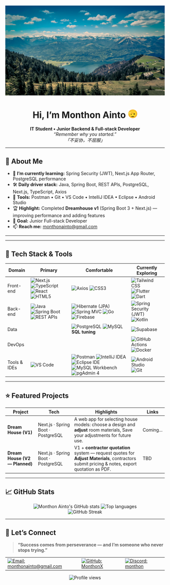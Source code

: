 <p align="center">
  <img src="./assets/headerImg.jpg" alt="header image"/>
</p> 

<h1 align="center">Hi, I’m Monthon Ainto <img height="30" src="./assets/512.gif" /></h1>

<p align="center">
  <strong>IT Student • Junior Backend & Full-stack Developer</strong><br/>
  <em>“Remember why you started.”</em><br/>
  <em>「不妥协，不屈服」</em>
</p>

---

## 🚀 About Me
- 🌱 **I’m currently learning:** Spring Security (JWT), Next.js App Router, PostgreSQL performance 
- 🛠 **Daily driver stack:** Java, Spring Boot, REST APIs, PostgreSQL, Next.js, TypeScript, Axios
- 🔧 **Tools:** Postman • Git • VS Code • IntelliJ IDEA • Eclipse • Android Studio 
- 🏆 **Highlight:** Completed **Dreamhouse v1** (Spring Boot 3 + Next.js) — improving performance and adding features
- 🎯 **Goal:** Junior Full-stack Developer
- 📫 **Reach me:** [monthonainto@gmail.com](mailto:monthonainto@gmail.com)

---

---

## 🧰 Tech Stack & Tools
<div align="center">

| Domain | Primary | Comfortable | Currently Exploring |
|--------|---------|-------------|---------------------|
| Front-end | ![Next.js](https://img.shields.io/badge/Next.js-000?logo=nextdotjs) ![TypeScript](https://img.shields.io/badge/TypeScript-3178C6?logo=typescript&logoColor=white) ![React](https://img.shields.io/badge/React-20232A?logo=react&logoColor=61DAFB) ![HTML5](https://img.shields.io/badge/HTML5-E34F26?logo=html5&logoColor=white) | ![Axios](https://img.shields.io/badge/Axios-5A29E4?logo=axios&logoColor=white) ![CSS3](https://img.shields.io/badge/CSS3-1572B6?logo=css3&logoColor=white) | ![Tailwind CSS](https://img.shields.io/badge/Tailwind-06B6D4?logo=tailwindcss&logoColor=white) ![Flutter](https://img.shields.io/badge/Flutter-02569B?logo=flutter&logoColor=white) ![Dart](https://img.shields.io/badge/Dart-0175C2?logo=dart&logoColor=white) |
| Back-end | ![Java](https://img.shields.io/badge/Java-007396?logo=java&logoColor=white) ![Spring Boot](https://img.shields.io/badge/Spring%20Boot-6DB33F?logo=springboot&logoColor=white) ![REST APIs](https://img.shields.io/badge/REST%20APIs-000000) | ![Hibernate (JPA)](https://img.shields.io/badge/Hibernate-59666C?logo=hibernate&logoColor=white) ![Spring MVC](https://img.shields.io/badge/Spring%20MVC-6DB33F?logo=spring&logoColor=white) ![Go](https://img.shields.io/badge/Go-00ADD8?logo=go&logoColor=white) ![Firebase](https://img.shields.io/badge/Firebase-FFCA28?logo=firebase&logoColor=000) | ![Spring Security (JWT)](https://img.shields.io/badge/Spring%20Security-6DB33F?logo=springsecurity&logoColor=white) ![Kotlin](https://img.shields.io/badge/Kotlin-7F52FF?logo=kotlin&logoColor=white) |
| Data |  | ![PostgreSQL](https://img.shields.io/badge/PostgreSQL-4169E1?logo=postgresql&logoColor=white) ![MySQL](https://img.shields.io/badge/MySQL-4479A1?logo=mysql&logoColor=white) **SQL tuning** | ![Supabase](https://img.shields.io/badge/Supabase-3ECF8E?logo=supabase&logoColor=white) |
| DevOps |  |  | ![GitHub Actions](https://img.shields.io/badge/GitHub%20Actions-2088FF?logo=githubactions&logoColor=white) ![Docker](https://img.shields.io/badge/Docker-2496ED?logo=docker&logoColor=white) |
| Tools & IDEs | ![VS Code](https://img.shields.io/badge/VS%20Code-007ACC?logo=visualstudiocode&logoColor=white) | ![Postman](https://img.shields.io/badge/Postman-FF6C37?logo=postman&logoColor=white) ![IntelliJ IDEA](https://img.shields.io/badge/IntelliJ%20IDEA-000000?logo=intellijidea&logoColor=white) ![Eclipse IDE](https://img.shields.io/badge/Eclipse%20IDE-2C2255?logo=eclipseide&logoColor=white) ![MySQL Workbench](https://img.shields.io/badge/MySQL%20Workbench-4479A1?logo=mysql&logoColor=white) ![pgAdmin 4](https://img.shields.io/badge/pgAdmin%204-316192?logo=postgresql&logoColor=white) | ![Android Studio](https://img.shields.io/badge/Android%20Studio-3DDC84?logo=androidstudio&logoColor=white) ![Git](https://img.shields.io/badge/Git-F05032?logo=git&logoColor=white) |

</div>


---

## ⭐ Featured Projects
| Project | Tech | Highlights | Links |
|---------|------|-----------|-------|
| **Dream House (V1)** | Next.js · Spring Boot · PostgreSQL | A web app for selecting house models: choose a design and **adjust** room materials, Save your adjustments for future use. | Coming... |
| **Dream House (V2 — Planned)** | Next.js · Spring Boot · PostgreSQL | V1 + **contractor quotation** system — request quotes for **Adjust Materials**, contractors submit pricing & notes, export quotation as PDF. | TBD |

---

## 📈 GitHub Stats 
<div align="center"> 
  <img height="165" src="https://github-readme-stats.vercel.app/api?username=MonthonX&show_icons=true&rank_icon=github&include_all_commits=true&count_private=true&theme=transparent&hide_border=true&custom_title=Monthon%20Ainto%27s%20GitHub%20Stats" alt="Monthon Ainto's GitHub stats" /> 
  <img height="165" src="https://github-readme-stats.vercel.app/api/top-langs/?username=MonthonX&layout=compact&langs_count=8&theme=transparent&hide_border=true" alt="Top languages" /> 
  <br/> 
  <!-- error อยู่ -->
  <img height="165" src="https://streak-stats.demolab.com/?user=MonthonX&theme=transparent&hide_border=true&v=55" alt="GitHub Streak" />
</div>

---

## 🤝 Let’s Connect
> **“Success comes from perseverance — and I’m someone who never stops trying.”**

<table align="center">
  <tr>
    <td>
      <a href="mailto:monthonainto@gmail.com">
        <img alt="Email: monthonainto@gmail.com"  src="https://img.shields.io/badge/Email-monthonainto%40gmail.com-D14836?logo=gmail&logoColor=white&style=for-the-badge">
      </a>
    </td>
    <td>
      <a href="https://github.com/MonthonX">
        <img alt="GitHub: MonthonX" src="https://img.shields.io/badge/GitHub-MonthonX-181717?logo=github&logoColor=white&style=for-the-badge">
      </a>
    </td>
    <td>
       <a href="#">
         <img alt="Discord: monthon" src="https://img.shields.io/badge/Discord-monthon-5865F2?logo=discord&logoColor=white&style=for-the-badge">
       </a>
    </td>
  </tr>
</table>

<p align="center">
  <img
    src="https://komarev.com/ghpvc/?username=MonthonX&label=Profile%20views&color=0e75b6&style=flat-square"
    alt="Profile views"/>
</p>



